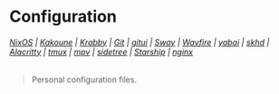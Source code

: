 # Configuration

###### [NixOS](etc/nixos/configuration.nix) | [Kakoune](config/kak/kakrc) | [Krabby](config/krabby/config.js) | [Git](config/git/config) | [gitui](config/gitui/key_config.ron) | [Sway](config/sway/config) | [Wayfire](config/wayfire.ini) | [yabai](config/yabai/yabairc) | [skhd](config/skhd/skhdrc) | [Alacritty](config/alacritty/alacritty.yml) | [tmux](config/tmux/tmux.conf) | [mpv](config/mpv/mpv.conf) | [sidetree](config/sidetree/sidetreerc) | [Starship](config/starship.toml) | [nginx](etc/nginx/nginx.conf)

> Personal configuration files.
